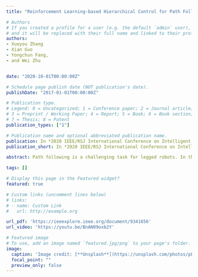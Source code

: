 ```yaml
---
title: "Reinforcement Learning-based Hierarchical Control for Path Following of a Salamander-like Robot"

# Authors
# If you created a profile for a user (e.g. the default `admin` user), write the username (folder name) here 
# and it will be replaced with their full name and linked to their profile.
authors:
- Xueyou Zhang
- Xian Guo
- Yongchun Fang,
- and Wei Zhu 


date: "2020-10-01T00:00:00Z"

# Schedule page publish date (NOT publication's date).
publishDate: "2017-01-01T00:00:00Z"

# Publication type.
# Legend: 0 = Uncategorized; 1 = Conference paper; 2 = Journal article;
# 3 = Preprint / Working Paper; 4 = Report; 5 = Book; 6 = Book section;
# 7 = Thesis; 8 = Patent
publication_types: ["1"]

# Publication name and optional abbreviated publication name.
publication: In *2020 IEEE/RSJ International Conference on Intelligent Robots and Systems (IROS)*
publication_short: In *2020 IEEE/RSJ International Conference on Intelligent Robots and Systems (IROS)*

abstract: Path following is a challenging task for legged robots. In this paper, we present a hierarchical control architecture for path following of a quadruped salamander-like robot, in which, the tracking problem is decomposed into two sub-tasks, high-level policy learning based on the framework of reinforcement learning (RL) and low-level traditional controller design. More specifically, the high-level policy is learned in a physics simulator with a low-level controller designed in advance. To improve the tracking accuracy and to eliminate static errors, a soft Actor-Critic algorithm with state integral compensation is proposed. Additionally, to enhance the generalization and transferability, a compact state representation, which only contains the information of the target path and the abstract action similar to front-back and left-right, is proposed. The proposed algorithm is trained offline in the simulation environment and tested on the self-developed real quadruped salamander-like robot for different path following tasks. Simulation and experiments results validate the satisfactory performance of the proposed method.

tags: []

# Display this page in the Featured widget?
featured: true

# Custom links (uncomment lines below)
# links:
# - name: Custom Link
#   url: http://example.org

url_pdf: 'https://ieeexplore.ieee.org/document/9341656'
url_video: 'https://youtu.be/BnAN09oxb2Y'

# Featured image
# To use, add an image named `featured.jpg/png` to your page's folder. 
image:
  caption: 'Image credit: [**Unsplash**](https://unsplash.com/photos/pLCdAaMFLTE)'
  focal_point: ""
  preview_only: false
---
```




